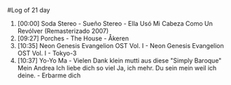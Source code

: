 #Log of 21 day

1. [00:00] Soda Stereo - Sueño Stereo - Ella Usó Mi Cabeza Como Un Revólver (Remasterizado 2007)
1. [09:27] Porches - The House - Åkeren
1. [10:35] Neon Genesis Evangelion OST Vol. I - Neon Genesis Evangelion OST Vol. I - Tokyo-3
1. [10:37] Yo-Yo Ma - Vielen Dank klein mutti aus diese "Simply Baroque" Mein Andrea Ich liebe dich so viel Ja, ich mehr. Du sein mein weil ich deine. - Erbarme dich

